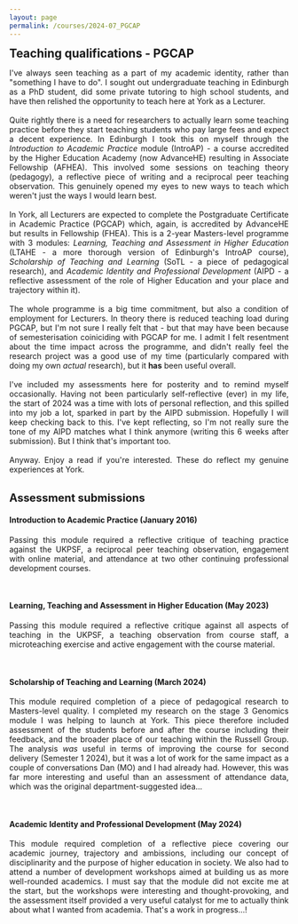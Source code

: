 ```yaml
---
layout: page
permalink: /courses/2024-07_PGCAP
---
```


<span style="font-size:1.5em;">**Teaching qualifications - PGCAP**</span>
<p align="justify">
I've always seen teaching as a part of my academic identity, rather than "something I have to do". I sought out undergraduate teaching in Edinburgh as a PhD student, did some private tutoring to high school students, and have then relished the opportunity to teach here at York as a Lecturer. <br/><br/>
Quite rightly there is a need for researchers to actually learn some teaching practice before they start teaching students who pay large fees and expect a decent experience. In Edinburgh I took this on myself through the <i>Introduction to Academic Practice</i> module (IntroAP) - a course accredited by the Higher Education Academy (now AdvanceHE) resulting in Associate Fellowship (AFHEA). This involved some sessions on teaching theory (pedagogy), a reflective piece of writing and a reciprocal peer teaching observation. This genuinely opened my eyes to new ways to teach which weren't just the ways I would learn best.<br/><br/>
In York, all Lecturers are expected to complete the Postgraduate Certificate in Academic Practice (PGCAP) which, again, is accredited by AdvanceHE but results in Fellowship (FHEA). This is a 2-year Masters-level programme with 3 modules: <i>Learning, Teaching and Assessment in Higher Education</i> (LTAHE - a more thorough version of Edinburgh's IntroAP course), <i>Scholarship of Teaching and Learning</i> (SoTL - a piece of pedagogical research), and <i>Academic Identity and Professional Development</i> (AIPD - a reflective assessment of the role of Higher Education and your place and trajectory within it).<br/><br/>
The whole programme is a big time commitment, but also a condition of employment for Lecturers. In theory there is reduced teaching load during PGCAP, but I'm not sure I really felt that - but that may have been because of semesterisation coiniciding with PGCAP for me. I admit I felt resentment about the time impact across the programme, and didn't really feel the research project was a good use of my time (particularly compared with doing my own <i>actual</i> research), but it <b>has</b> been useful overall.<br/><br/>
I've included my assessments here for posterity and to remind myself occasionally. Having not been particularly self-reflective (ever) in my life, the start of 2024 was a time with lots of personal reflection, and this spilled into my job a lot, sparked in part by the AIPD submission. Hopefully I will keep checking back to this. I've kept reflecting, so I'm not really sure the tone of my AIPD matches what I think anymore (writing this 6 weeks after submission). But I think that's important too.<br/><br/>
Anyway. Enjoy a read if you're interested. These do reflect my genuine experiences at York. <br/><br/>
</p>

<span style="font-size:1.4em;">**Assessment submissions**</span>
#### Introduction to Academic Practice (January 2016)
<p align="justify">
Passing this module required a reflective critique of teaching practice against the UKPSF, a reciprocal peer teaching observation, engagement with online material, and attendance at two other continuing professional development courses.<br/>
</p>
<object width="800" height="700" type="application/pdf" data="/assets/coursefiles/PGCAP/00_UoE-IntroAP.pdf">
</object>
<br/>

#### Learning, Teaching and Assessment in Higher Education (May 2023)
<p align="justify">
Passing this module required a reflective critique against all aspects of teaching in the UKPSF, a teaching observation from course staff, a microteaching exercise and active engagement with the course material.<br/>
</p>
<object width="800" height="700" type="application/pdf" data="/assets/coursefiles/PGCAP/01_LTAHE.pdf">
</object>
<br/>

#### Scholarship of Teaching and Learning (March 2024)
<p align="justify">
This module required completion of a piece of pedagogical research to Masters-level quality. I completed my research on the stage 3 Genomics module I was helping to launch at York. This piece therefore included assessment of the students before and after the course including their feedback, and the broader place of our teaching within the Russell Group. The analysis <i>was</i> useful in terms of improving the course for second delivery (Semester 1 2024), but it was a lot of work for the same impact as a couple of conversations Dan (MO) and I had already had. However, this was far more interesting and useful than an assessment of attendance data, which was the original department-suggested idea...<br/>
</p>
<object width="800" height="700" type="application/pdf" data="/assets/coursefiles/PGCAP/02_SoTL.pdf">
</object>
<br/>

#### Academic Identity and Professional Development (May 2024)
<p align="justify">
This module required completion of a reflective piece covering our academic journey, trajectory and ambissions, including our concept of disciplinarity and the purpose of higher education in society. We also had to attend a number of development workshops aimed at building us as more well-rounded academics. I must say that the module did not excite me at the start, but the workshops were interesting and thought-provoking, and the assessment itself provided a very useful catalyst for me to actually think about what I wanted from academia. That's a work in progress...!<br/>
</p>
<object width="800" height="700" type="application/pdf" data="/assets/coursefiles/PGCAP/03_AIPD.pdf">
</object>
